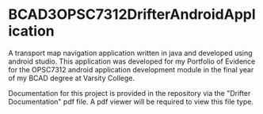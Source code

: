 # BCAD3OPSC7312DrifterAndroidApplication
A transport map navigation application written in java and developed using android studio. 
This application was developed for my Portfolio of Evidence for the OPSC7312 android application development module in the final year of my BCAD degree at Varsity College. 

Documentation for this project is provided in the repository via the "Drifter Documentation" pdf file. A pdf viewer will be required to view this file type. 
